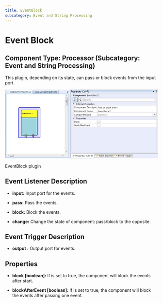 ```yaml
---
title: EventBlock
subcategory: Event and String Processing
---
```


# Event Block

## Component Type: Processor (Subcategory: Event and String Processing)

This plugin, depending on its state, can pass or block events from the input port.

![Screenshot: EventBlock plugin](./img/eventblock.jpg "Screenshot: EventBlock plugin")

EventBlock plugin

## Event Listener Description

- **input:** Input port for the events.

- **pass:** Pass the events.

- **block:** Block the events.

- **change:** Change the state of component: pass/block to the opposite.

## Event Trigger Description

- **output** **:** Output port for events.

## Properties

- **block \[boolean\]:** If is set to true, the component will block the events after start.

- **blockAfterEvent \[boolean\]:** If is set to true, the component will block the events after passing one event.
